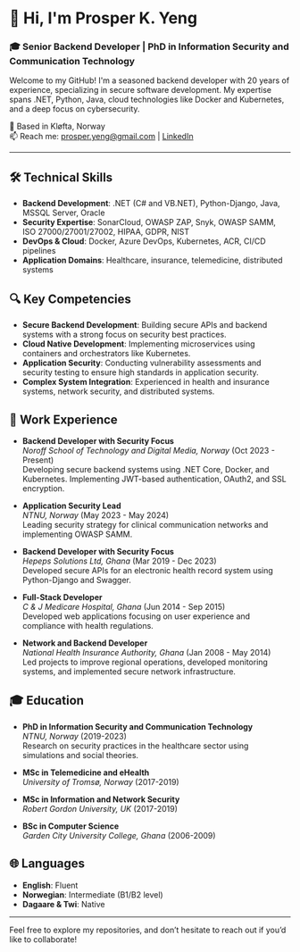 # 👋 Hi, I'm Prosper K. Yeng

### 🎓 Senior Backend Developer | PhD in Information Security and Communication Technology

Welcome to my GitHub! I'm a seasoned backend developer with 20 years of experience, specializing in secure software development. My expertise spans .NET, Python, Java, cloud technologies like Docker and Kubernetes, and a deep focus on cybersecurity.

📍 Based in Kløfta, Norway  
📫 Reach me: [prosper.yeng@gmail.com](mailto:prosper.yeng@gmail.com) | [LinkedIn](https://www.linkedin.com/in/prosper-yeng-36b48052/)  

---

## 🛠️ Technical Skills

- **Backend Development**: .NET (C# and VB.NET), Python-Django, Java, MSSQL Server, Oracle  
- **Security Expertise**: SonarCloud, OWASP ZAP, Snyk, OWASP SAMM, ISO 27000/27001/27002, HIPAA, GDPR, NIST  
- **DevOps & Cloud**: Docker, Azure DevOps, Kubernetes, ACR, CI/CD pipelines  
- **Application Domains**: Healthcare, insurance, telemedicine, distributed systems  

## 🔍 Key Competencies

- **Secure Backend Development**: Building secure APIs and backend systems with a strong focus on security best practices.
- **Cloud Native Development**: Implementing microservices using containers and orchestrators like Kubernetes.
- **Application Security**: Conducting vulnerability assessments and security testing to ensure high standards in application security.
- **Complex System Integration**: Experienced in health and insurance systems, network security, and distributed systems.

## 🧳 Work Experience

- **Backend Developer with Security Focus**  
  *Noroff School of Technology and Digital Media, Norway* (Oct 2023 - Present)  
  Developing secure backend systems using .NET Core, Docker, and Kubernetes. Implementing JWT-based authentication, OAuth2, and SSL encryption.  

- **Application Security Lead**  
  *NTNU, Norway* (May 2023 - May 2024)  
  Leading security strategy for clinical communication networks and implementing OWASP SAMM.  

- **Backend Developer with Security Focus**  
  *Hepeps Solutions Ltd, Ghana* (Mar 2019 - Dec 2023)  
  Developed secure APIs for an electronic health record system using Python-Django and Swagger.  

- **Full-Stack Developer**  
  *C & J Medicare Hospital, Ghana* (Jun 2014 - Sep 2015)  
  Developed web applications focusing on user experience and compliance with health regulations.  

- **Network and Backend Developer**  
  *National Health Insurance Authority, Ghana* (Jan 2008 - May 2014)  
  Led projects to improve regional operations, developed monitoring systems, and implemented secure network infrastructure.  

## 🎓 Education

- **PhD in Information Security and Communication Technology**  
  *NTNU, Norway* (2019-2023)  
  Research on security practices in the healthcare sector using simulations and social theories.  

- **MSc in Telemedicine and eHealth**  
  *University of Tromsø, Norway* (2017-2019)  

- **MSc in Information and Network Security**  
  *Robert Gordon University, UK* (2017-2019)  

- **BSc in Computer Science**  
  *Garden City University College, Ghana* (2006-2009)  

## 🌐 Languages

- **English**: Fluent  
- **Norwegian**: Intermediate (B1/B2 level)  
- **Dagaare & Twi**: Native  

---

Feel free to explore my repositories, and don’t hesitate to reach out if you’d like to collaborate!
